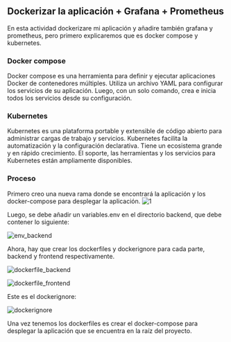 ## Dockerizar la aplicación + Grafana + Prometheus

En esta actividad dockerizare mi aplicación y añadire también grafana y prometheus, pero primero explicaremos que es docker compose y kubernetes.

### Docker compose

Docker compose es una herramienta para definir y ejecutar aplicaciones Docker de contenedores múltiples. Utiliza un archivo YAML para configurar los servicios de su aplicación. Luego, con un solo comando, crea e inicia todos los servicios desde su configuración.

### Kubernetes

Kubernetes es una plataforma portable y extensible de código abierto para administrar cargas de trabajo y servicios. Kubernetes facilita la automatización y la configuración declarativa. Tiene un ecosistema grande y en rápido crecimiento. El soporte, las herramientas y los servicios para Kubernetes están ampliamente disponibles.


### Proceso

Primero creo una nueva rama donde se encontrará la aplicación y los docker-compose para desplegar la aplicación.
![1](https://user-images.githubusercontent.com/79716922/142939447-aca1e1df-736a-468b-b1b1-520b95cedd3e.png)

Luego, se debe añadir un variables.env en el directorio backend, que debe contener lo siguiente:

![env_backend](https://user-images.githubusercontent.com/79716922/142939473-f51592b0-cdaf-4e2c-bc0e-d9a802a18042.png)

Ahora, hay que crear los dockerfiles y dockerignore para cada parte, backend y frontend respectivamente.

![dockerfile_backend](https://user-images.githubusercontent.com/79716922/142939461-b22cc348-648a-4590-81f1-b66e1e884eb3.png)

![dockerfile_frontend](https://user-images.githubusercontent.com/79716922/142939464-cb263e88-82b9-4c6d-849b-640e802d4281.png)

Este es el dockerignore:

![dockerignore](https://user-images.githubusercontent.com/79716922/142939466-30a37aae-4f14-426c-8646-381b23d21700.png)

Una vez tenemos los dockerfiles es crear el docker-compose para desplegar la aplicación que se encuentra en la raíz del proyecto.



